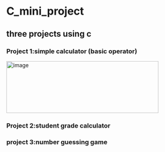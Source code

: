 # C_mini_project

## three projects using c

### Project 1:simple calculator (basic operator)
<img width="398" height="136" alt="image" src="https://github.com/user-attachments/assets/b1749b17-0a38-4980-a2a7-61ca8e08af0d" />

### Project 2:student grade calculator

### project 3:number guessing game

